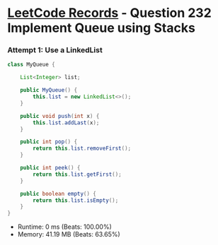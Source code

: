 # [LeetCode Records](../README.md) - Question 232 Implement Queue using Stacks

### Attempt 1: Use a LinkedList
```java
class MyQueue {

    List<Integer> list;

    public MyQueue() {
        this.list = new LinkedList<>();
    }

    public void push(int x) {
        this.list.addLast(x);
    }

    public int pop() {
        return this.list.removeFirst();
    }

    public int peek() {
        return this.list.getFirst();
    }

    public boolean empty() {
        return this.list.isEmpty();
    }
}
```
- Runtime: 0 ms (Beats: 100.00%)
- Memory: 41.19 MB (Beats: 63.65%)

<br>
